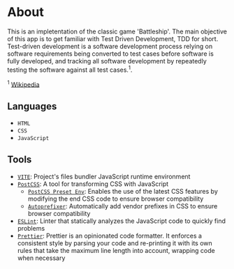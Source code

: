 # About

This is an impletentation of the classic game 'Battleship'. The main objective
of this app is to get familiar with Test Driven Development, TDD for short.
Test-driven development is a software development process relying on software
requirements being converted to test cases before software is fully developed,
and tracking all software development by repeatedly testing the software against
all test cases.<sup>1</sup>.

<sup>1</sup> [Wikipedia](https://en.wikipedia.org/wiki/Test-driven_development)

## Languages

- `HTML`
- `CSS`
- `JavaScript`

## Tools

- [`VITE`](https://vitejs.dev/): Project's files bundler JavaScript runtime
  environment
- [`PostCSS`](https://postcss.org/): A tool for transforming CSS with JavaScript
  - [`PostCSS Preset Env`](https://github.com/csstools/postcss-plugins/tree/main/plugin-packs/postcss-preset-env):
    Enables the use of the latest CSS features by modifying the end CSS code to
    ensure browser compatibility
  - [`Autoprefixer`](https://github.com/postcss/autoprefixer): Automatically add
    vendor prefixes in CSS to ensure browser compatibility
- [`ESLint`](https://eslint.org/): Linter that statically analyzes the
  JavaScript code to quickly find problems
- [`Prettier`](https://prettier.io/): Prettier is an opinionated code formatter.
  It enforces a consistent style by parsing your code and re-printing it with
  its own rules that take the maximum line length into account, wrapping code
  when necessary
